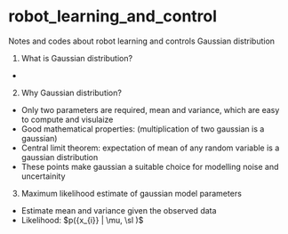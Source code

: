 # robot_learning_and_control
Notes and codes about robot learning and controls
Gaussian distribution

1. What is Gaussian distribution?
- 
2. Why Gaussian distribution?
- Only two parameters are required, mean and variance, which are easy to compute and visulaize
- Good mathematical properties: (multiplication of two gaussian is a gaussian)
- Central limit theorem: expectation of mean of any random variable is a gaussian distribution
- These points make gaussian a suitable choice for modelling noise and uncertainity
3. Maximum likelihood estimate of gaussian model parameters
- Estimate mean and variance given the observed data
- Likelihood:  $p({x_{i}} |  \mu, \sl )$ 
